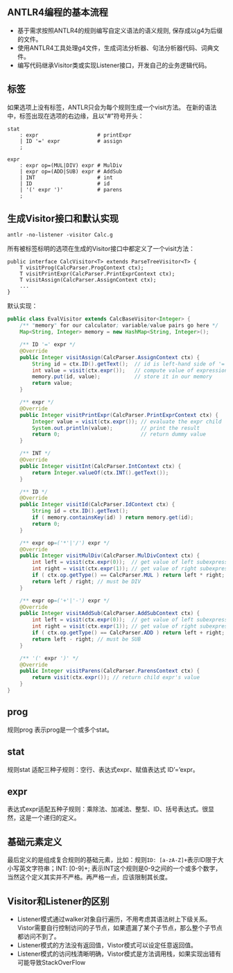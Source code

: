 ## ANTLR4编程的基本流程
+ 基于需求按照ANTLR4的规则编写自定义语法的语义规则, 保存成以g4为后缀的文件。
+ 使用ANTLR4工具处理g4文件，生成词法分析器、句法分析器代码、词典文件。
+ 编写代码继承Visitor类或实现Listener接口，开发自己的业务逻辑代码。

## 标签
如果选项上没有标签，ANTLR只会为每个规则生成一个visit方法。
在新的语法中，标签出现在选项的右边缘，且以“#”符号开头：
```
stat
    : expr                   # printExpr
    | ID '=' expr            # assign
    ;

expr
    : expr op=(MUL|DIV) expr # MulDiv
    | expr op=(ADD|SUB) expr # AddSub
    | INT                    # int
    | ID                     # id
    | '(' expr ')'           # parens
    ;
```
## 生成Visitor接口和默认实现
```
antlr -no-listener -visitor Calc.g
```
所有被标签标明的选项在生成的Visitor接口中都定义了一个visit方法：
```
public interface CalcVisitor<T> extends ParseTreeVisitor<T> {
    T visitProg(CalcParser.ProgContext ctx);
    T visitPrintExpr(CalcParser.PrintExprContext ctx);
    T visitAssign(CalcParser.AssignContext ctx);
    ...
}
```
默认实现：
```java
public class EvalVisitor extends CalcBaseVisitor<Integer> {
    /** "memory" for our calculator; variable/value pairs go here */
    Map<String, Integer> memory = new HashMap<String, Integer>();

    /** ID '=' expr */
    @Override
    public Integer visitAssign(CalcParser.AssignContext ctx) {
        String id = ctx.ID().getText();  // id is left-hand side of '='
        int value = visit(ctx.expr());   // compute value of expression on right
        memory.put(id, value);           // store it in our memory
        return value;
    }

    /** expr */
    @Override
    public Integer visitPrintExpr(CalcParser.PrintExprContext ctx) {
        Integer value = visit(ctx.expr()); // evaluate the expr child
        System.out.println(value);         // print the result
        return 0;                          // return dummy value
    }

    /** INT */
    @Override
    public Integer visitInt(CalcParser.IntContext ctx) {
        return Integer.valueOf(ctx.INT().getText());
    }

    /** ID */
    @Override
    public Integer visitId(CalcParser.IdContext ctx) {
        String id = ctx.ID().getText();
        if ( memory.containsKey(id) ) return memory.get(id);
        return 0;
    }

    /** expr op=('*'|'/') expr */
    @Override
    public Integer visitMulDiv(CalcParser.MulDivContext ctx) {
        int left = visit(ctx.expr(0));  // get value of left subexpression
        int right = visit(ctx.expr(1)); // get value of right subexpression
        if ( ctx.op.getType() == CalcParser.MUL ) return left * right;
        return left / right; // must be DIV
    }

    /** expr op=('+'|'-') expr */
    @Override
    public Integer visitAddSub(CalcParser.AddSubContext ctx) {
        int left = visit(ctx.expr(0));  // get value of left subexpression
        int right = visit(ctx.expr(1)); // get value of right subexpression
        if ( ctx.op.getType() == CalcParser.ADD ) return left + right;
        return left - right; // must be SUB
    }

    /** '(' expr ')' */
    @Override
    public Integer visitParens(CalcParser.ParensContext ctx) {
        return visit(ctx.expr()); // return child expr's value
    }
}
```

## prog
规则prog 表示prog是一个或多个stat。
## stat
规则stat 适配三种子规则：空行、表达式expr、赋值表达式 ID’=’expr。
## expr
表达式expr适配五种子规则：乘除法、加减法、整型、ID、括号表达式。很显然，这是一个递归的定义。
## 基础元素定义
最后定义的是组成复合规则的基础元素，比如：规则`ID: [a-zA-Z]+`表示ID限于大小写英文字符串；INT: [0-9]+; 表示INT这个规则是0-9之间的一个或多个数字，当然这个定义其实并不严格。再严格一点，应该限制其长度。
## Visitor和Listener的区别
+ Listener模式通过walker对象自行遍历，不用考虑其语法树上下级关系。Vistor需要自行控制访问的子节点，如果遗漏了某个子节点，那么整个子节点都访问不到了。
+ Listener模式的方法没有返回值，Vistor模式可以设定任意返回值。
+ Listener模式的访问栈清晰明确，Vistor模式是方法调用栈，如果实现出错有可能导致StackOverFlow



